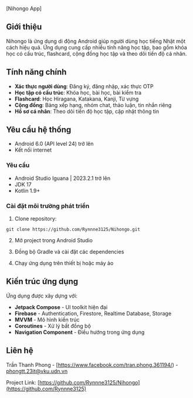 

[Nihongo App]

## Giới thiệu

Nihongo là ứng dụng di động Android giúp người dùng học tiếng Nhật một cách hiệu quả. Ứng dụng cung cấp nhiều tính năng học tập, bao gồm khóa học có cấu trúc, flashcard, cộng đồng học tập và theo dõi tiến độ cá nhân.

## Tính năng chính

- **Xác thực người dùng**: Đăng ký, đăng nhập, xác thực OTP
- **Học tập có cấu trúc**: Khóa học, bài học, bài kiểm tra
- **Flashcard**: Học Hiragana, Katakana, Kanji, Từ vựng
- **Cộng đồng**: Bảng xếp hạng, nhóm chat, thảo luận, tin nhắn riêng
- **Hồ sơ cá nhân**: Theo dõi tiến độ học tập, cập nhật thông tin

## Yêu cầu hệ thống

- Android 6.0 (API level 24) trở lên
- Kết nối internet

### Yêu cầu

- Android Studio Iguana | 2023.2.1 trở lên
- JDK 17
- Kotlin 1.9+

### Cài đặt môi trường phát triển

1. Clone repository:
```
git clone https://github.com/Rynnne3125/Nihongo.git
```

2. Mở project trong Android Studio

3. Đồng bộ Gradle và cài đặt các dependencies

4. Chạy ứng dụng trên thiết bị hoặc máy ảo

## Kiến trúc ứng dụng

Ứng dụng được xây dựng với:
- **Jetpack Compose** - UI toolkit hiện đại
- **Firebase** - Authentication, Firestore, Realtime Database, Storage
- **MVVM** - Mô hình kiến trúc
- **Coroutines** - Xử lý bất đồng bộ
- **Navigation Component** - Điều hướng trong ứng dụng



## Liên hệ

Trần Thanh Phong - [https://www.facebook.com/tran.phong.361194/) - phongtt.23it@vku.udn.vn

Project Link: [https://github.com/Rynnne3125/Nihongo](https://github.com/Rynnne3125)
